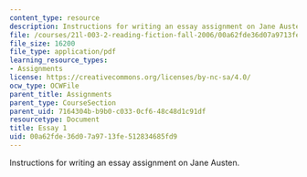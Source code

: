 ```yaml
---
content_type: resource
description: Instructions for writing an essay assignment on Jane Austen.
file: /courses/21l-003-2-reading-fiction-fall-2006/00a62fde36d07a9713fe512834685fd9_essay1.pdf
file_size: 16200
file_type: application/pdf
learning_resource_types:
- Assignments
license: https://creativecommons.org/licenses/by-nc-sa/4.0/
ocw_type: OCWFile
parent_title: Assignments
parent_type: CourseSection
parent_uid: 7164304b-b9b0-c033-0cf6-48c48d1c91df
resourcetype: Document
title: Essay 1
uid: 00a62fde-36d0-7a97-13fe-512834685fd9
---
```

Instructions for writing an essay assignment on Jane Austen.